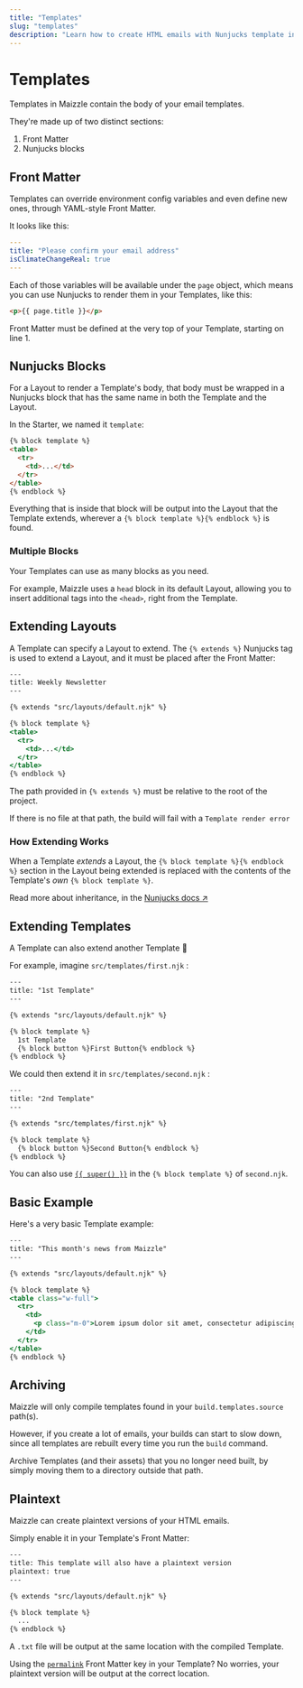 ```yaml
---
title: "Templates"
slug: "templates"
description: "Learn how to create HTML emails with Nunjucks template inheritance in Maizzle"
---
```


# Templates

Templates in Maizzle contain the body of your email templates.

They're made up of two distinct sections:

1. Front Matter
2. Nunjucks blocks

## Front Matter

Templates can override environment config variables and even define new ones, through YAML-style Front Matter.

It looks like this:

```yaml
---
title: "Please confirm your email address"
isClimateChangeReal: true
---
```

Each of those variables will be available under the `page` object, which means you can use Nunjucks to render them in your Templates, like this:

```html
<p>{{ page.title }}</p>
```

<div class="bg-gray-100 border-l-4 border-gradient-b-orange-dark p-4 mb-4 text-md" role="alert">
  <div class="text-gray-600">Front Matter must be defined at the very top of your Template, starting on line 1.</div>
</div>

## Nunjucks Blocks

For a Layout to render a Template's body, that body must be wrapped in a Nunjucks block that has the same name in both the Template and the Layout.
 
In the Starter, we named it `template`:

```html
{% block template %}
<table>
  <tr>
    <td>...</td>
  </tr>
</table>
{% endblock %}
```

Everything that is inside that block will be output into the Layout that the Template extends, wherever a `{% block template %}{% endblock %}` is found.

### Multiple Blocks

Your Templates can use as many blocks as you need. 

For example, Maizzle uses a `head` block in its default Layout, allowing you to insert additional tags into the `<head>`, right from the Template.

## Extending Layouts

A Template can specify a Layout to extend. 
The `{% extends %}` Nunjucks tag is used to extend a Layout, and it must be placed after the Front Matter:

```handlebars
---
title: Weekly Newsletter
---

{% extends "src/layouts/default.njk" %}

{% block template %}
<table>
  <tr>
    <td>...</td>
  </tr>
</table>
{% endblock %}
```

The path provided in `{% extends %}` must be relative to the root of the project. 

<div class="bg-gray-100 border-l-4 border-gradient-b-orange-dark p-4 mb-4 text-md" role="alert">
  <div class="text-gray-600">If there is no file at that path, the build will fail with a <code class="shiki-inline">Template render error</code></div>
</div>

### How Extending Works

When a Template _extends_ a Layout, the `{% block template %}{% endblock %}` section in the Layout being extended is replaced with the contents of the Template's _own_ `{% block template %}`.

Read more about inheritance, in the [Nunjucks docs &nearr;](https://mozilla.github.io/nunjucks/templating.html#template-inheritance)


## Extending Templates

A Template can also extend another Template 🤯 

For example, imagine `src/templates/first.njk` :

```handlebars
---
title: "1st Template"
---

{% extends "src/layouts/default.njk" %}

{% block template %}
  1st Template
  {% block button %}First Button{% endblock %}
{% endblock %}
```

We could then extend it in `src/templates/second.njk` :

```handlebars
---
title: "2nd Template"
---

{% extends "src/templates/first.njk" %}

{% block template %}
  {% block button %}Second Button{% endblock %}
{% endblock %}
```

<div class="bg-gray-100 border-l-4 border-gradient-b-ocean-light p-4 mb-4 text-md" role="alert">
  <div class="text-gray-600">You can also use <a href="https://mozilla.github.io/nunjucks/templating.html#super" target="_blank" rel="noopener noreferrer"><code class="shiki-inline">{{ super() }}</code></a> in the <code class="shiki-inline">{% block template %}</code> of <code class="shiki-inline">second.njk</code>.</div>
</div>

## Basic Example

Here's a very basic Template example:

```handlebars
---
title: "This month's news from Maizzle"
---

{% extends "src/layouts/default.njk" %}

{% block template %}
<table class="w-full">
  <tr>
    <td>
      <p class="m-0">Lorem ipsum dolor sit amet, consectetur adipiscing elit.</p>
    </td>
  </tr>
</table>
{% endblock %}
```

## Archiving

Maizzle will only compile templates found in your `build.templates.source` path(s).

However, if you create a lot of emails, your builds can start to slow down, since all templates are rebuilt every time you run the `build` command.

Archive Templates (and their assets) that you no longer need built, by simply moving them to a directory outside that path.

## Plaintext

Maizzle can create plaintext versions of your HTML emails.

Simply enable it in your Template's Front Matter:

```handlebars
---
title: This template will also have a plaintext version
plaintext: true
---

{% extends "src/layouts/default.njk" %}

{% block template %}
  ...
{% endblock %}
```

A `.txt` file will be output at the same location with the compiled Template.

<div class="bg-gray-100 border-l-4 border-gradient-b-ocean-light p-4 mb-4 text-md" role="alert">
  <div class="text-gray-600">Using the <a href="/docs/build-paths/#permalink"><code class="shiki-inline">permalink</code></a> Front Matter key in your Template? No worries, your plaintext version will be output at the correct location.</div>
</div>
